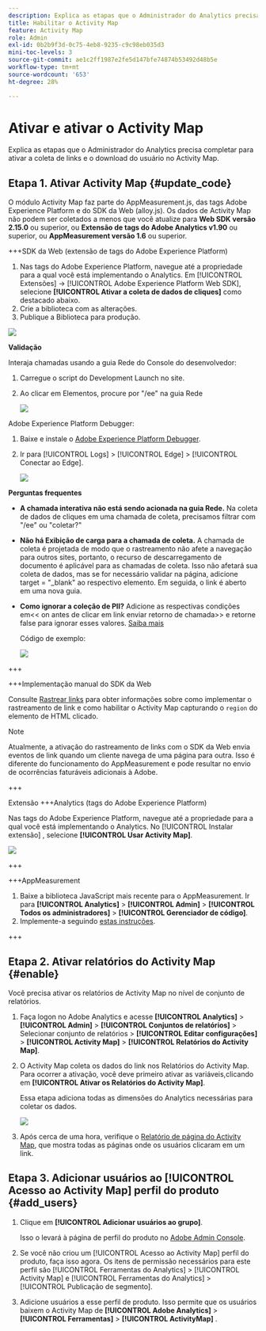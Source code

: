 ```yaml
---
description: Explica as etapas que o Administrador do Analytics precisa completar para ativar a coleta de links e o download do usuário no Activity Map.
title: Habilitar o Activity Map
feature: Activity Map
role: Admin
exl-id: 0b2b9f3d-0c75-4eb8-9235-c9c98eb035d3
mini-toc-levels: 3
source-git-commit: ae1c2ff1987e2fe5d147bfe74874b53492d48b5e
workflow-type: tm+mt
source-wordcount: '653'
ht-degree: 28%

---
```



# Ativar e ativar o Activity Map

Explica as etapas que o Administrador do Analytics precisa completar para ativar a coleta de links e o download do usuário no Activity Map.

## Etapa 1. Ativar Activity Map {#update_code}

O módulo Activity Map faz parte do AppMeasurement.js, das tags Adobe Experience Platform e do SDK da Web (alloy.js). Os dados de Activity Map não podem ser coletados a menos que você atualize para **Web SDK versão 2.15.0** ou superior, ou **Extensão de tags do Adobe Analytics v1.90** ou superior, ou **AppMeasurement versão 1.6** ou superior.

+++SDK da Web (extensão de tags do Adobe Experience Platform)

1. Nas tags do Adobe Experience Platform, navegue até a propriedade para a qual você está implementando o Analytics. Em [!UICONTROL Extensões] -> [!UICONTROL Adobe Experience Platform Web SDK], selecione **[!UICONTROL Ativar a coleta de dados de cliques]** como destacado abaixo.
1. Crie a biblioteca com as alterações.
1. Publique a Biblioteca para produção.

![](assets/web_sdk.png)

**Validação**

Interaja chamadas usando a guia Rede do Console do desenvolvedor:

1. Carregue o script do Development Launch no site.
1. Ao clicar em Elementos, procure por &quot;/ee&quot; na guia Rede

   ![](assets/validation1.png)

Adobe Experience Platform Debugger:

1. Baixe e instale o [Adobe Experience Platform Debugger](https://chrome.google.com/webstore/detail/adobe-experience-platform/bfnnokhpnncpkdmbokanobigaccjkpob).
1. Ir para [!UICONTROL Logs] > [!UICONTROL Edge] > [!UICONTROL Conectar ao Edge].

   ![](assets/validation2.jpg)

**Perguntas frequentes**

* **A chamada interativa não está sendo acionada na guia Rede.**
Na coleta de dados de cliques em uma chamada de coleta, precisamos filtrar com &quot;/ee&quot; ou &quot;coletar?&quot;

* **Não há Exibição de carga para a chamada de coleta.**
A chamada de coleta é projetada de modo que o rastreamento não afete a navegação para outros sites, portanto, o recurso de descarregamento de documento é aplicável para as chamadas de coleta. Isso não afetará sua coleta de dados, mas se for necessário validar na página, adicione target = &quot;_blank&quot; ao respectivo elemento. Em seguida, o link é aberto em uma nova guia.

* **Como ignorar a coleção de PII?**
Adicione as respectivas condições em&lt;&lt; on antes de clicar em link enviar retorno de chamada>> e retorne false para ignorar esses valores. [Saiba mais](https://experienceleague.adobe.com/docs/experience-platform/edge/fundamentals/configuring-the-sdk.html?lang=pt-BR)

  Código de exemplo:

  ![](assets/sample-code.png)

+++

+++Implementação manual do SDK da Web

Consulte [Rastrear links](https://experienceleague.adobe.com/docs/experience-platform/edge/data-collection/track-links.html?lang=pt-BR) para obter informações sobre como implementar o rastreamento de link e como habilitar o Activity Map capturando o `region` do elemento de HTML clicado.

>[!NOTE]
>
>Atualmente, a ativação do rastreamento de links com o SDK da Web envia eventos de link quando um cliente navega de uma página para outra. Isso é diferente do funcionamento do AppMeasurement e pode resultar no envio de ocorrências faturáveis adicionais à Adobe.

+++

Extensão +++Analytics (tags do Adobe Experience Platform)

Nas tags do Adobe Experience Platform, navegue até a propriedade para a qual você está implementando o Analytics. No [!UICONTROL Instalar extensão] , selecione **[!UICONTROL Usar Activity Map]**.

![](assets/aa_extension.png)

+++

+++AppMeasurement

1. Baixe a biblioteca JavaScript mais recente para o AppMeasurement.
Ir para **[!UICONTROL Analytics]** > **[!UICONTROL Admin]** > **[!UICONTROL Todos os administradores]** > **[!UICONTROL Gerenciador de código]**.
1. Implemente-a seguindo [estas instruções](https://experienceleague.adobe.com/docs/analytics/implementation/js/overview.html?lang=pt-BR).

+++

## Etapa 2. Ativar relatórios do Activity Map {#enable}

Você precisa ativar os relatórios de Activity Map no nível de conjunto de relatórios.

1. Faça logon no Adobe Analytics e acesse  **[!UICONTROL Analytics]** > **[!UICONTROL Admin]** > **[!UICONTROL Conjuntos de relatórios]** > Selecionar conjunto de relatórios > **[!UICONTROL Editar configurações]** > **[!UICONTROL Activity Map]** > **[!UICONTROL Relatórios do Activity Map]**.

1. O Activity Map coleta os dados do link nos Relatórios do Activity Map. Para ocorrer a ativação, você deve primeiro ativar as variáveis, &#x200B;&#x200B;clicando em **[!UICONTROL Ativar os Relatórios do Activity Map]**.

   Essa etapa adiciona todas as dimensões do Analytics necessárias para coletar os dados.

   ![](assets/enable.png)

1. Após cerca de uma hora, verifique o [Relatório de página do Activity Map](/help/analyze/activity-map/activitymap-reporting-analytics.md), que mostra todas as páginas onde os usuários clicaram em um link.

## Etapa 3. Adicionar usuários ao [!UICONTROL Acesso ao Activity Map] perfil do produto {#add_users}

1. Clique em **[!UICONTROL Adicionar usuários ao grupo]**.

   Isso o levará à página de perfil do produto no [Adobe Admin Console](https://adminconsole.adobe.com/E2F05B3B52F54D2E0A490D44@AdobeOrg/overview).

1. Se você não criou um [!UICONTROL Acesso ao Activity Map] perfil do produto, faça isso agora. Os itens de permissão necessários para este perfil são [!UICONTROL Ferramentas do Analytics] > [!UICONTROL Activity Map] e [!UICONTROL Ferramentas do Analytics] > [!UICONTROL Publicação de segmento].

1. Adicione usuários a esse perfil de produto. Isso permite que os usuários baixem o Activity Map de  **[!UICONTROL Adobe Analytics]** > **[!UICONTROL Ferramentas]** > **[!UICONTROL ActivityMap]** .

